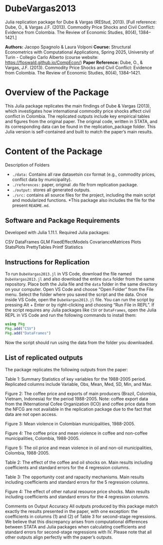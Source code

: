 # DubeVargas2013
Julia replication package for Dube & Vargas (REStud, 2013). [Full reference: Dube, O., & Vargas J.F. (2013). Commodity Price Shocks and Civil Conflict: Evidence from Colombia. The Review of Economic Studies, 80(4), 1384–1421.]

**Authors:** Jacopo Spagnolo & Laura Volponi
**Course:** Structural Econometrics with Computational Applications, Spring 2025, University of Turin - Collegio Carlo Alberto (course website: https://floswald.github.io/CompEcon/)
**Paper Reference:** Dube, O., & Vargas, J.F. (2013). Commodity Price Shocks and Civil Conflict: Evidence from Colombia. The Review of Economic Studies, 80(4), 1384–1421.

# Overview of the Package
This Julia package replicates the main findings of Dube & Vargas (2013), which investigates how international commodity price shocks affect civil conflict in Colombia. The replicated outputs include key empirical tables and figures from the original paper.
The original code, written in STATA, and its corresponding data can be found in the replication_package folder. This Julia version is self-contained and built to match the paper’s main results.

# Content of the Package
Description of Folders
- `./data:` Contains all raw datasetsin csv format (e.g., commodity prices, conflict data by municipality).
- `./references:` paper, original .do file from replication package.
- `./output:` stores all generated outputs.
- `./src:` contains all source files for the project, including the main script and modularized functions.
*This package also includes the file for the present `README.md`.

## Software and Package Requirements
Developed with Julia 1.11.1. Required Julia packages: 

CSV
DataFrames
GLM
FixedEffectModels
CovarianceMatrices
Plots
StatsPlots
PrettyTables
Printf
Statistics

## Instructions for Replication 
To run `DubeVargas2013.jl` in VS Code, download the file named `DubeVargas2013.jl` and also download the entire `data` folder from the same repository. Place both the Julia file and the `data` folder in the same directory on your computer.
Open VS Code and choose “Open Folder” from the File menu. Select the folder where you saved the script and the data.
Once inside VS Code, open the `DubeVargas2013.jl` file. You can run the script by pressing Alt + Enter or by right-clicking and choosing “Run File in REPL”.
If the script requires any Julia packages like `CSV` or `DataFrames`, open the Julia REPL in VS Code and run the following commands to install them:

```julia
using Pkg
Pkg.add("CSV")
Pkg.add("DataFrames")
```

Now the script should run using the data from the folder you downloaded.

## List of replicated outputs
The package replicates the following outputs from the paper:

Table 1: Summary Statistics of key variables for the 1988-2005 period. Replicated columns include Variable, Obs, Mean, Med, SD, Min, and Max.

Figure 2: The coffee price and exports of main producers (Brazil, Colombia, Vietnam, Indonesia) for the period 1988-2005. Note: coffee export data from the INternational Cofee Organization (ICO) and coffee price data from the NFCG are not available in the replication package due to the fact that data are not open access.

Figure 3: Mean violence in Colombian municipalities, 1988-2005.

Figure 4: The coffee price and mean violence in coffee and non-coffee municipalities, Colombia, 1988-2005.

Figure 5: The oil price and mean violence in oil and non-oil municipalities, Colombia, 1988-2005.

Table 2: The effect of the coffee and oil shocks on. Main results including coefficients and standard errors for the 4 regression columns.

Table 3: The opportunity cost and rapacity mechanisms. Main results including coefficients and standard errors for the 5 regression columns.

Figure 4: The effect of other natural resource price shocks. Main results including coefficients and standard errors for the 4 regression columns.

Comments on Output Accuracy
All outputs produced by this package match exactly the results presented in the paper, with one exception: the coefficients in columns (1) and (2) of Table 3 for second-stage regressions. We believe that this discrepancy arises from computational differences between STATA and Julia packages when calculating coefficients and standard errors for second-stage regressions with IV.
Please note that all other outputs align perfectly with the paper’s outputs.
